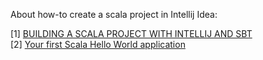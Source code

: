 
About how-to create a scala project in Intellij Idea:

[1] [BUILDING A SCALA PROJECT WITH INTELLIJ AND SBT](https://docs.scala-lang.org/getting-started-intellij-track/building-a-scala-project-with-intellij-and-sbt.html)  
[2] [Your first Scala Hello World application](http://allaboutscala.com/tutorials/chapter-1-getting-familiar-intellij-ide/scala-tutorial-first-hello-world-application/)
